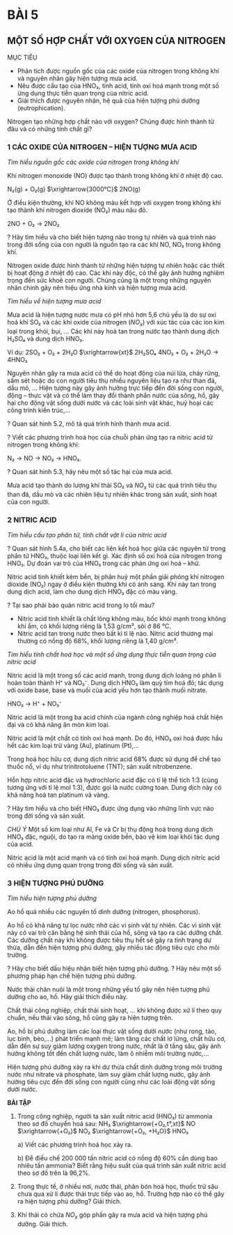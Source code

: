 # BÀI 5

## MỘT SỐ HỢP CHẤT VỚI OXYGEN CỦA NITROGEN

MỤC TIÊU
- Phân tích được nguồn gốc của các oxide của nitrogen trong không khí và nguyên nhân gây hiện tượng mưa acid.
- Nêu được cấu tạo của HNO₃, tính acid, tính oxi hoá mạnh trong một số ứng dụng thực tiễn quan trọng của nitric acid.
- Giải thích được nguyên nhân, hệ quả của hiện tượng phú dưỡng (eutrophication).

Nitrogen tạo những hợp chất nào với oxygen? Chúng được hình thành từ đâu và có những tính chất gì?

### 1 CÁC OXIDE CỦA NITROGEN – HIỆN TƯỢNG MƯA ACID

*Tìm hiểu nguồn gốc các oxide của nitrogen trong không khí*

Khí nitrogen monoxide (NO) được tạo thành trong không khí ở nhiệt độ cao.

N₂(g) + O₂(g) $\xrightarrow{3000°C}$ 2NO(g)

Ở điều kiện thường, khí NO không màu kết hợp với oxygen trong không khí tạo thành khí nitrogen dioxide (NO₂) màu nâu đỏ.

2NO + O₂ → 2NO₂

? Hãy tìm hiểu và cho biết hiện tượng nào trong tự nhiên và quá trình nào trong đời sống của con người là nguồn tạo ra các khí NO, NO₂ trong không khí.

Nitrogen oxide được hình thành từ những hiện tượng tự nhiên hoặc các thiết bị hoạt động ở nhiệt độ cao. Các khí này độc, có thể gây ảnh hưởng nghiêm trọng đến sức khoẻ con người. Chúng cũng là một trong những nguyên nhân chính gây nên hiệu ứng nhà kính và hiện tượng mưa acid.

*Tìm hiểu về hiện tượng mưa acid*

Mưa acid là hiện tượng nước mưa có pH nhỏ hơn 5,6 chủ yếu là do sự oxi hoá khí SO₂ và các khí oxide của nitrogen ($NO_{x}$) với xúc tác của các ion kim loại trong khói, bụi, ... Các khí này hoà tan trong nước tạo thành dung dịch H₂SO₄ và dung dịch HNO₃.

Ví dụ: 2SO₂ + O₂ + 2H₂O $\xrightarrow{xt}$ 2H₂SO₄
       4NO₂ + O₂ + 2H₂O → 4HNO₃

Nguyên nhân gây ra mưa acid có thể do hoạt động của núi lửa, cháy rừng, sấm sét hoặc do con người tiêu thụ nhiều nguyên liệu tạo ra như than đá, dầu mỏ, ... Hiện tượng này gây ảnh hưởng trực tiếp đến đời sống con người, động – thực vật và có thể làm thay đổi thành phần nước của sông, hồ, gây hại cho động vật sống dưới nước và các loài sinh vật khác, huỷ hoại các công trình kiến trúc,...

? Quan sát hình 5.2, mô tả quá trình hình thành mưa acid.

? Viết các phương trình hoá học của chuỗi phản ứng tạo ra nitric acid từ nitrogen trong không khí:

N₂ → NO → NO₂ → HNO₃.

? Quan sát hình 5.3, hãy nêu một số tác hại của mưa acid.

Mưa acid tạo thành do lượng khí thải SO₂ và $NO_{x}$ từ các quá trình tiêu thụ than đá, dầu mỏ và các nhiên liệu tự nhiên khác trong sản xuất, sinh hoạt của con người.

### 2 NITRIC ACID

*Tìm hiểu cấu tạo phân tử, tính chất vật lí của nitric acid*

? Quan sát hình 5.4a, cho biết các liên kết hoá học giữa các nguyên tử trong phân tử HNO₃, thuộc loại liên kết gì. Xác định số oxi hoá của nitrogen trong HNO₃. Dự đoán vai trò của HNO₃ trong các phản ứng oxi hoá – khử.

Nitric acid tinh khiết kém bền, bị phân huỷ một phần giải phóng khí nitrogen dioxide (NO₂) ngay ở điều kiện thường khi có ánh sáng. Khí này tan trong dung dịch acid, làm cho dung dịch HNO₃ đặc có màu vàng.

? Tại sao phải bảo quản nitric acid trong lọ tối màu?

- Nitric acid tinh khiết là chất lỏng không màu, bốc khói mạnh trong không khí ẩm, có khối lượng riêng là 1,53 g/cm³, sôi ở 86 °C.
- Nitric acid tan trong nước theo bất kì tỉ lệ nào. Nitric acid thương mại thường có nồng độ 68%, khối lượng riêng là 1,40 g/cm³.

*Tìm hiểu tính chất hoá học và một số ứng dụng thực tiễn quan trọng của nitric acid*

Nitric acid là một trong số các acid mạnh, trong dung dịch loãng nó phân li hoàn toàn thành H⁺ và NO₃⁻. Dung dịch HNO₃ làm quỳ tím hoá đỏ; tác dụng với oxide base, base và muối của acid yếu hơn tạo thành muối nitrate.

HNO₃ → H⁺ + NO₃⁻

Nitric acid là một trong ba acid chính của ngành công nghiệp hoá chất hiện đại và có khả năng ăn mòn kim loại.

Nitric acid là một chất có tính oxi hoá mạnh. Do đó, HNO₃ oxi hoá được hầu hết các kim loại trừ vàng (Au), platinum (Pt),...

Trong hoá học hữu cơ, dung dịch nitric acid 68% được sử dụng để chế tạo thuốc nổ, ví dụ như trinitrotoluene (TNT); sản xuất nitrobenzene.

Hỗn hợp nitric acid đặc và hydrochloric acid đặc có tỉ lệ thể tích 1:3 (cùng tương ứng với tỉ lệ mol 1:3), được gọi là nước cường toan. Dung dịch này có khả năng hoà tan platinum và vàng.

? Hãy tìm hiểu và cho biết HNO₃ được ứng dụng vào những lĩnh vực nào trong đời sống và sản xuất.

*CHÚ Ý*
Một số kim loại như Al, Fe và Cr bị thụ động hoá trong dung dịch HNO₃ đặc, nguội, do tạo ra màng oxide bền, bảo vệ kim loại khỏi tác dụng của acid.

Nitric acid là một acid mạnh và có tính oxi hoá mạnh. Dung dịch nitric acid có nhiều ứng dụng quan trọng trong đời sống và sản xuất.

### 3 HIỆN TƯỢNG PHÚ DƯỠNG

*Tìm hiểu hiện tượng phú dưỡng*

Ao hồ quá nhiều các nguyên tố dinh dưỡng (nitrogen, phosphorus).

Ao hồ có khả năng tự lọc nước nhờ các vi sinh vật tự nhiên. Các vi sinh vật này có vai trò cân bằng hệ sinh thái của hồ, sông và tạo ra các dưỡng chất. Các dưỡng chất này khi không được tiêu thụ hết sẽ gây ra tình trạng dư thừa, dẫn đến hiện tượng phú dưỡng, gây nhiều tác động tiêu cực cho môi trường.

? Hãy cho biết dấu hiệu nhận biết hiện tượng phú dưỡng.
? Hãy nêu một số phương pháp hạn chế hiện tượng phú dưỡng.

Nước thải chăn nuôi là một trong những yếu tố gây nên hiện tượng phú dưỡng cho ao, hồ. Hãy giải thích điều này.

Chất thải công nghiệp, chất thải sinh hoạt, ... khi không được xử lí theo quy chuẩn, nếu thải vào sông, hồ cũng gây ra hiện tượng trên.

Ao, hồ bị phú dưỡng làm các loại thực vật sống dưới nước (như rong, tảo, lục bình, bèo,...) phát triển mạnh mẽ; làm tăng các chất lơ lửng, chất hữu cơ, dẫn đến sự suy giảm lượng oxygen trong nước, nhất là ở tầng sâu, gây ảnh hưởng không tốt đến chất lượng nước, làm ô nhiễm môi trường nước,...

Hiện tượng phú dưỡng xảy ra khi dư thừa chất dinh dưỡng trong môi trường nước như nitrate và phosphate, làm suy giảm chất lượng nước, gây ảnh hưởng tiêu cực đến đời sống con người cũng như các loài động vật sống dưới nước.

**BÀI TẬP**

1. Trong công nghiệp, người ta sản xuất nitric acid (HNO₃) từ ammonia theo sơ đồ chuyển hoá sau:
   NH₃ $\xrightarrow{+O₂,t°,xt}$ NO $\xrightarrow{+O₂}$ NO₂ $\xrightarrow{+O₂, +H₂O}$ HNO₃

   a) Viết các phương trình hoá học xảy ra.

   b) Để điều chế 200 000 tấn nitric acid có nồng độ 60% cần dùng bao nhiêu tấn ammonia? Biết rằng hiệu suất của quá trình sản xuất nitric acid theo sơ đồ trên là 96,2%.
2. Trong thực tế, ở nhiều nơi, nước thải, phân bón hoá học, thuốc trừ sâu chưa qua xử lí được thải trực tiếp vào ao, hồ. Trường hợp nào có thể gây ra hiện tượng phú dưỡng? Giải thích.
3. Khí thải có chứa $NO_{x}$ góp phần gây ra mưa acid và hiện tượng phú dưỡng. Giải thích.
